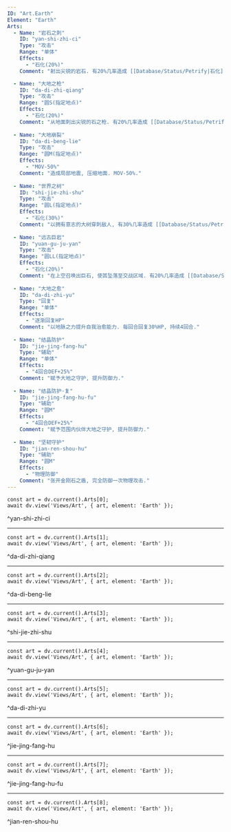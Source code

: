 ```yaml
---
ID: "Art.Earth"
Element: "Earth"
Arts:
  - Name: "岩石之刺"
    ID: "yan-shi-zhi-ci"
    Type: "攻击"
    Range: "单体"
    Effects:
      - "石化(20%)"
    Comment: "射出尖锐的岩石. 有20%几率造成 [[Database/Status/Petrify|石化]]"

  - Name: "大地之枪"
    ID: "da-di-zhi-qiang"
    Type: "攻击"
    Range: "圆S(指定地点)"
    Effects:
      - "石化(20%)"
    Comment: "从地面刺出尖锐的石之枪. 有20%几率造成 [[Database/Status/Petrify|石化]]."
    
  - Name: "大地崩裂"
    ID: "da-di-beng-lie"
    Type: "攻击"
    Range: "圆M(指定地点)"
    Effects:
      - "MOV-50%"
    Comment: "造成局部地震, 压缩地面. MOV-50%."
    
  - Name: "世界之树"
    ID: "shi-jie-zhi-shu"
    Type: "攻击"
    Range: "圆L(指定地点)"
    Effects:
      - "石化(30%)"
    Comment: "以拥有意志的大树穿刺敌人, 有30%几率造成 [[Database/Status/Petrify|石化]]."
    
  - Name: "远古巨岩"
    ID: "yuan-gu-ju-yan"
    Type: "攻击"
    Range: "圆LL(指定地点)"
    Effects:
      - "石化(20%)"
    Comment: "在上空召唤出巨石, 使其坠落至交战区域. 有20%几率造成 [[Database/Status/Petrify|石化]]."
    
  - Name: "大地之愈"
    ID: "da-di-zhi-yu"
    Type: "回复"
    Range: "单体"
    Effects:
      - "逐渐回复HP"
    Comment: "以地脉之力提升自我治愈能力. 每回合回复30%HP, 持续4回合."
    
  - Name: "结晶防护"
    ID: "jie-jing-fang-hu"
    Type: "辅助"
    Range: "单体"
    Effects:
      - "4回合DEF+25%"
    Comment: "赋予大地之守护, 提升防御力."
    
  - Name: "结晶防护·复"
    ID: "jie-jing-fang-hu-fu"
    Type: "辅助"
    Range: "圆M"
    Effects:
      - "4回合DEF+25%"
    Comment: "赋予范围内伙伴大地之守护, 提升防御力."
    
  - Name: "坚韧守护"
    ID: "jian-ren-shou-hu"
    Type: "辅助"
    Range: "圆M"
    Effects:
      - "物理防御"
    Comment: "张开金刚石之盾, 完全防御一次物理攻击."
---
```

```dataviewjs
const art = dv.current().Arts[0];
await dv.view('Views/Art', { art, element: 'Earth' });
```
^yan-shi-zhi-ci

---

```dataviewjs
const art = dv.current().Arts[1];
await dv.view('Views/Art', { art, element: 'Earth' });
```
^da-di-zhi-qiang

---

```dataviewjs
const art = dv.current().Arts[2];
await dv.view('Views/Art', { art, element: 'Earth' });
```
^da-di-beng-lie

---

```dataviewjs
const art = dv.current().Arts[3];
await dv.view('Views/Art', { art, element: 'Earth' });
```
^shi-jie-zhi-shu

---

```dataviewjs
const art = dv.current().Arts[4];
await dv.view('Views/Art', { art, element: 'Earth' });
```
^yuan-gu-ju-yan

---

```dataviewjs
const art = dv.current().Arts[5];
await dv.view('Views/Art', { art, element: 'Earth' });
```
^da-di-zhi-yu

---

```dataviewjs
const art = dv.current().Arts[6];
await dv.view('Views/Art', { art, element: 'Earth' });
```
^jie-jing-fang-hu

---

```dataviewjs
const art = dv.current().Arts[7];
await dv.view('Views/Art', { art, element: 'Earth' });
```
^jie-jing-fang-hu-fu

---

```dataviewjs
const art = dv.current().Arts[8];
await dv.view('Views/Art', { art, element: 'Earth' });
```
^jian-ren-shou-hu